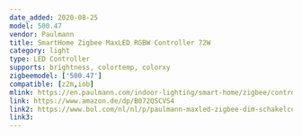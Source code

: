 ```yaml
---
date_added: 2020-08-25
model: 500.47
vendor: Paulmann
title: SmartHome Zigbee MaxLED RGBW Controller 72W
category: light
type: LED Controller
supports: brightness, colortemp, colorxy
zigbeemodel: ['500.47']
compatible: [z2m,iob]
mlink: https://en.paulmann.com/indoor-lighting/smart-home/zigbee/controlling/smarthome-zigbee-maxled-rgbw-controller-max.-72w/50047
link: https://www.amazon.de/dp/B072QSCVS4
link2: https://www.bol.com/nl/nl/p/paulmann-maxled-zigbee-dim-schakelcontroller-voor-rgbw-maxled-strips/9200000096859764/
link3: 
---
```


